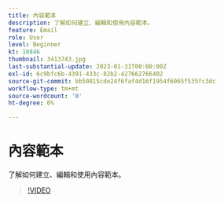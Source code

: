 ```yaml
---
title: 內容範本
description: 了解如何建立、編輯和使用內容範本。
feature: Email
role: User
level: Beginner
kt: 10846
thumbnail: 3413743.jpg
last-substantial-update: 2023-01-31T00:00:00Z
exl-id: 6c9bfc6b-4391-433c-82b2-427662766402
source-git-commit: bb50815cde24f6faf4d16f1954f6065f535fc3dc
workflow-type: tm+mt
source-wordcount: '0'
ht-degree: 0%

---
```


# 內容範本

了解如何建立、編輯和使用內容範本。

>[!VIDEO](https://video.tv.adobe.com/v/3413743?quality=12&learn=on)
